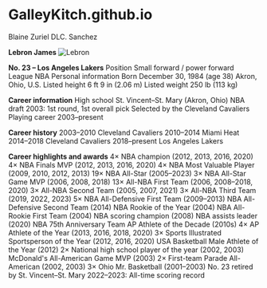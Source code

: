 # GalleyKitch.github.io
Blaine Zuriel DLC. Sanchez

**Lebron James**
![Lebron](https://ca-times.brightspotcdn.com/dims4/default/7be9a77/2147483647/strip/true/crop/3548x2516+0+0/resize/1200x851!/quality/75/?url=https%3A%2F%2Fcalifornia-times-brightspot.s3.amazonaws.com%2Fcf%2F67%2F74ef656743528f2f9f7ce02d8dc1%2Fla-photos-1staff-477386-sp-0107-lakers-knicks4-wjs.jpg)


**No. 23 – Los Angeles Lakers**
Position	Small forward / power forward
League	NBA
Personal information
Born	December 30, 1984 (age 38)
Akron, Ohio, U.S.
Listed height	6 ft 9 in (2.06 m)
Listed weight	250 lb (113 kg)


**Career information**
High school	St. Vincent–St. Mary (Akron, Ohio)
NBA draft	2003: 1st round, 1st overall pick
Selected by the Cleveland Cavaliers
Playing career	2003–present


**Career history**
2003–2010	Cleveland Cavaliers
2010–2014	Miami Heat
2014–2018	Cleveland Cavaliers
2018–present	Los Angeles Lakers


**Career highlights and awards**
4× NBA champion (2012, 2013, 2016, 2020)
4× NBA Finals MVP (2012, 2013, 2016, 2020)
4× NBA Most Valuable Player (2009, 2010, 2012, 2013)
19× NBA All-Star (2005–2023)
3× NBA All-Star Game MVP (2006, 2008, 2018)
13× All-NBA First Team (2006, 2008–2018, 2020)
3× All-NBA Second Team (2005, 2007, 2021)
3× All-NBA Third Team (2019, 2022, 2023)
5× NBA All-Defensive First Team (2009–2013)
NBA All-Defensive Second Team (2014)
NBA Rookie of the Year (2004)
NBA All-Rookie First Team (2004)
NBA scoring champion (2008)
NBA assists leader (2020)
NBA 75th Anniversary Team
AP Athlete of the Decade (2010s)
4× AP Athlete of the Year (2013, 2016, 2018, 2020)
3× Sports Illustrated Sportsperson of the Year (2012, 2016, 2020)
USA Basketball Male Athlete of the Year (2012)
2× National high school player of the year (2002, 2003)
McDonald's All-American Game MVP (2003)
2× First-team Parade All-American (2002, 2003)
3× Ohio Mr. Basketball (2001–2003)
No. 23 retired by St. Vincent–St. Mary
2022–2023: All-time scoring record
